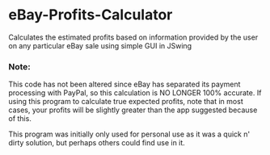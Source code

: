 # eBay-Profits-Calculator
 Calculates the estimated profits based on information provided by the user on any particular eBay sale using simple GUI in JSwing


### Note:
 This code has not been altered since eBay has separated its payment processing with PayPal, so this calculation is NO LONGER 100% accurate.
 If using this program to calculate true expected profits, note that in most cases, your profits will be slightly greater than the app suggested because of this.
 
 This program was initially only used for personal use as it was a quick n' dirty solution, but perhaps others could find use in it.
